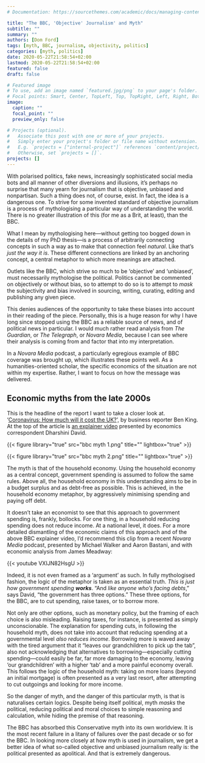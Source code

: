 ```yaml
---
# Documentation: https://sourcethemes.com/academic/docs/managing-content/

title: "The BBC, 'Objective' Journalism' and Myth"
subtitle: ""
summary: ""
authors: [Dom Ford]
tags: [myth, BBC, journalism, objectivity, politics]
categories: [myth, politics]
date: 2020-05-22T21:58:54+02:00
lastmod: 2020-05-22T21:58:54+02:00
featured: false
draft: false

# Featured image
# To use, add an image named `featured.jpg/png` to your page's folder.
# Focal points: Smart, Center, TopLeft, Top, TopRight, Left, Right, BottomLeft, Bottom, BottomRight.
image:
  caption: ""
  focal_point: ""
  preview_only: false

# Projects (optional).
#   Associate this post with one or more of your projects.
#   Simply enter your project's folder or file name without extension.
#   E.g. `projects = ["internal-project"]` references `content/project/deep-learning/index.md`.
#   Otherwise, set `projects = []`.
projects: []
---
```


With polarised politics, fake news, increasingly sophisticated social media bots and all manner of other diversions and illusions, it’s perhaps no surprise that many yearn for journalism that is objective, unbiased and nonpartisan. Such a thing does not, of course, exist. In fact, the idea is a dangerous one. To strive for some invented standard of objective journalism is a process of mythologising a particular way of understanding the world.  There is no greater illustration of this (for me as a Brit, at least), than the BBC.

What I mean by mythologising here—without getting too bogged down in the details of my PhD thesis—is a process of arbitrarily connecting concepts in such a way as to make that connection feel *natural*. Like that’s *just the way it is*. These different connections are linked by an anchoring concept, a central metaphor to which more meanings are attached.

Outlets like the BBC, which strive so much to be ‘objective’ and ‘unbiased’, must necessarily mythologise the political. Politics cannot be commented on objectively or without bias, so to attempt to do so is to attempt to *mask* the subjectivity and bias involved in sourcing, writing, curating, editing and publishing any given piece.

This denies audiences of the opportunity to take these biases into account in their reading of the piece. Personally, this is a huge reason for why I have long since stopped using the BBC as a reliable source of news, and of political news in particular. I would much rather read analysis from *The Guardian*, or *The Telegraph*, or *Novara Media*, because I can see where their analysis is coming from and factor that into my interpretation.

In a *Novara Media* podcast, a particularly egregious example of BBC coverage was brought up, which illustrates these points well. As a humanities-oriented scholar, the specific economics of the situation are not within my expertise. Rather, I want to focus on how the message was delivered.

## Economic myths from the late 2000s

This is the headline of the report I want to take a closer look at. ‘[Coronavirus: How much will it cost the UK?](https://www.bbc.com/news/business-52663523)’, by business reporter Ben King. At the top of the article is [an explainer video](https://www.bbc.com/news/av/embed/p08dvbf6/52663523) presented by economics correspondent Dharshini David.

{{< figure library="true" src="bbc myth 1.png" title="" lightbox="true" >}}

{{< figure library="true" src="bbc myth 2.png" title="" lightbox="true" >}}

The myth is that of the household economy. Using the household economy as a central concept, government spending is assumed to follow the same rules. Above all, the household economy in this understanding aims to be in a budget surplus and as debt-free as possible. This is achieved, in the household economy metaphor, by aggressively minimising spending and paying off debt.

It doesn’t take an economist to see that this approach to government spending is, frankly, bollocks. For one thing, in a household reducing spending does not reduce income. At a national level, it does. For a more detailed dismantling of the economic claims of this approach and of the above BBC explainer video, I’d recommend this clip from a recent *Novara Media* podcast, presented by Michael Walker and Aaron Bastani, and with economic analysis from James Meadway:

{{< youtube VXIJN82HsgU >}}

Indeed, it is not even framed as a ‘argument’ as such. In fully mythologised fashion, the logic of the metaphor is taken as an essential truth. *This is just how government spending **works***. “And *like anyone who’s facing debts*,” says David, “the government has three options.” These three options, for the BBC, are to cut spending, raise taxes, or to borrow more.

Not only are other options, such as monetary policy, but the framing of each choice is also misleading. Raising taxes, for instance, is presented as simply unconscionable. The explanation for spending cuts, in following the household myth, does not take into account that reducing spending at a governmental level *also reduces income*. Borrowing more is waved away with the tired argument that it “leaves our grandchildren to pick up the tab”, also not acknowledging that alternatives to borrowing—especially cutting spending—could easily be far, far more damaging to the economy, leaving ‘our grandchildren’ with a higher ‘tab’ and a more painful economy overall. This follows the logic of the household myth: taking on more loans (beyond an initial mortgage) is often presented as a very last resort, after attempting to cut outgoings and looking for more income.

So the danger of myth, and the danger of this particular myth, is that is naturalises certain logics. Despite being itself political, myth *masks* the political, reducing political and moral choices to simple reasoning and calculation, while hiding the premise of that reasoning.

The BBC has absorbed this Conservative myth into its own worldview. It is the most recent failure in a litany of failures over the past decade or so for the BBC. In looking more closely at how myth is used in journalism, we get a better idea of what so-called objective and unbiased journalism really is: the political presented as apolitical. And that is extremely dangerous.